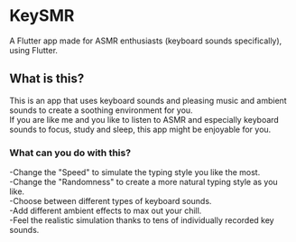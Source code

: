 # KeySMR

A Flutter app made for ASMR enthusiasts (keyboard sounds specifically), using Flutter.

## What is this?

This is an app that uses keyboard sounds and pleasing music and ambient sounds to create a soothing environment for you. <br />
If you are like me and you like to listen to ASMR and especially keyboard sounds to focus, study and sleep, this app might be enjoyable for you.

### What can you do with this? 
-Change the "Speed" to simulate the typing style you like the most. <br />
-Change the "Randomness" to create a more natural typing style as you like. <br />
-Choose between different types of keyboard sounds. <br />
-Add different ambient effects to max out your chill. <br />
-Feel the realistic simulation thanks to tens of individually recorded key sounds. <br />
